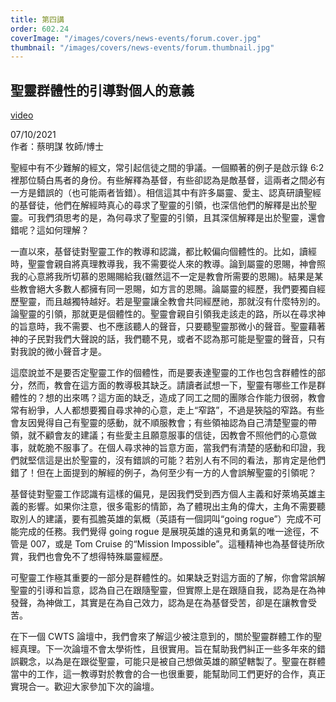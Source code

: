 ```yaml
---
title: 第四講
order: 602.24
coverImage: "/images/covers/news-events/forum.cover.jpg"
thumbnail: "/images/covers/news-events/forum.thumbnail.jpg"
---
```


## 聖靈群體性的引導對個人的意義

[video](https://player.vimeo.com/video/661012729)

07/10/2021\
作者：蔡明謀 牧師/博士

聖經中有不少難解的經文，常引起信徒之間的爭議。一個顯著的例子是啟示錄 6:2 裡那位騎白馬者的身份。有些解釋為基督，有些卻認為是敵基督，這兩者之間必有一方是錯誤的（也可能兩者皆錯）。相信這其中有許多屬靈、愛主、認真研讀聖經的基督徒，他們在解經時真心的尋求了聖靈的引領，也深信他們的解釋是出於聖靈。可我們須思考的是，為何尋求了聖靈的引領，且其深信解釋是出於聖靈，還會錯呢？這如何理解？

一直以來，基督徒對聖靈工作的教導和認識，都比較偏向個體性的。比如，讀經時，聖靈會親自將真理教導我，我不需要從人來的教導。論到屬靈的恩賜，神會照我的心意將我所切慕的恩賜賜給我(雖然這不一定是教會所需要的恩賜)。結果是某些教會絕大多數人都擁有同一恩賜，如方言的恩賜。論屬靈的經歷，我們要獨自經歷聖靈，而且越獨特越好。若是聖靈讓全教會共同經歷祂，那就沒有什麼特別的。論聖靈的引領，那就更是個體性的。聖靈會親自引領我走該走的路，所以在尋求神的旨意時，我不需要、也不應該聽人的聲音，只要聽聖靈那微小的聲音。聖靈藉著神的子民對我們大聲說的話，我們聽不見，或者不認為那可能是聖靈的聲音，只有對我說的微小聲音才是。

這麼說並不是要否定聖靈工作的個體性，而是要表達聖靈的工作也包含群體性的部分，然而，教會在這方面的教導极其缺乏。請讀者試想一下，聖靈有哪些工作是群體性的？想的出來嗎？這方面的缺乏，造成了同工之間的團隊合作能力很弱，教會常有紛爭，人人都想要獨自尋求神的心意，走上“窄路”，不過是狹隘的窄路。有些會友因覺得自己有聖靈的感動，就不順服教會；有些領袖認為自己清楚聖靈的帶領，就不顧會友的建議；有些愛主且願意服事的信徒，因教會不照他們的心意做事，就乾脆不服事了。在個人尋求神的旨意方面，當我們有清楚的感動和印證，我們就堅信這是出於聖靈的，沒有錯誤的可能？若別人有不同的看法，那肯定是他們錯了！但在上面提到的解經的例子，為何至少有一方的人會誤解聖靈的引領呢？

基督徒對聖靈工作認識有這樣的偏見，是因我們受到西方個人主義和好萊塢英雄主義的影響。如果你注意，很多電影的情節，為了體現出主角的偉大，主角不需要聽取別人的建議，要有孤膽英雄的氣概（英語有一個詞叫“going rogue”）完成不可能完成的任務。我們覺得 going rogue 是展現英雄的遠見和勇氣的唯一途徑，不管是 007，或是 Tom Cruise 的“Mission Impossible”。這種精神也為基督徒所欣賞，我們也會免不了想得特殊屬靈經歷。

可聖靈工作極其重要的一部分是群體性的。如果缺乏對這方面的了解，你會常誤解聖靈的引導和旨意，認為自己在跟隨聖靈，但實際上是在跟隨自我，認為是在為神發聲，為神做工，其實是在為自己效力，認為是在為基督受苦，卻是在讓教會受苦。

在下一個 CWTS 論壇中，我們會來了解這少被注意到的，關於聖靈群體工作的聖經真理。下一次論壇不會太學術性，且很實用。旨在幫助我們糾正一些多年來的錯誤觀念，以為是在跟從聖靈，可能只是被自己想做英雄的願望轄製了。聖靈在群體當中的工作，這一教導對於教會的合一也很重要，能幫助同工們更好的合作，真正實現合一。歡迎大家參加下次的論壇。
